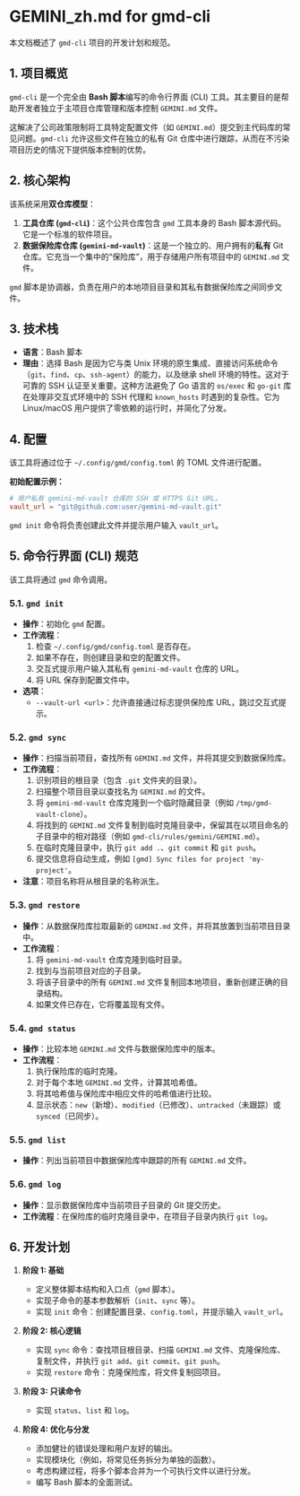 # GEMINI_zh.md for gmd-cli

本文档概述了 `gmd-cli` 项目的开发计划和规范。

## 1. 项目概览

`gmd-cli` 是一个完全由 **Bash 脚本**编写的命令行界面 (CLI) 工具。其主要目的是帮助开发者独立于主项目仓库管理和版本控制 `GEMINI.md` 文件。

这解决了公司政策限制将工具特定配置文件（如 `GEMINI.md`）提交到主代码库的常见问题。`gmd-cli` 允许这些文件在独立的私有 Git 仓库中进行跟踪，从而在不污染项目历史的情况下提供版本控制的优势。

## 2. 核心架构

该系统采用**双仓库模型**：

1.  **工具仓库 (`gmd-cli`)**：这个公共仓库包含 `gmd` 工具本身的 Bash 脚本源代码。它是一个标准的软件项目。
2.  **数据保险库仓库 (`gemini-md-vault`)**：这是一个独立的、用户拥有的**私有** Git 仓库。它充当一个集中的“保险库”，用于存储用户所有项目中的 `GEMINI.md` 文件。

`gmd` 脚本是协调器，负责在用户的本地项目目录和其私有数据保险库之间同步文件。

## 3. 技术栈

- **语言**：Bash 脚本
- **理由**：选择 Bash 是因为它与类 Unix 环境的原生集成、直接访问系统命令（`git`、`find`、`cp`、`ssh-agent`）的能力，以及继承 shell 环境的特性。这对于可靠的 SSH 认证至关重要。这种方法避免了 Go 语言的 `os/exec` 和 `go-git` 库在处理非交互式环境中的 SSH 代理和 `known_hosts` 时遇到的复杂性。它为 Linux/macOS 用户提供了零依赖的运行时，并简化了分发。

## 4. 配置

该工具将通过位于 `~/.config/gmd/config.toml` 的 TOML 文件进行配置。

**初始配置示例：**

```toml
# 用户私有 gemini-md-vault 仓库的 SSH 或 HTTPS Git URL。
vault_url = "git@github.com:user/gemini-md-vault.git"
```

`gmd init` 命令将负责创建此文件并提示用户输入 `vault_url`。

## 5. 命令行界面 (CLI) 规范

该工具将通过 `gmd` 命令调用。

### 5.1. `gmd init`

- **操作**：初始化 `gmd` 配置。
- **工作流程**：
  1.  检查 `~/.config/gmd/config.toml` 是否存在。
  2.  如果不存在，则创建目录和空的配置文件。
  3.  交互式提示用户输入其私有 `gemini-md-vault` 仓库的 URL。
  4.  将 URL 保存到配置文件中。
- **选项**：
  - `--vault-url <url>`：允许直接通过标志提供保险库 URL，跳过交互式提示。

### 5.2. `gmd sync`

- **操作**：扫描当前项目，查找所有 `GEMINI.md` 文件，并将其提交到数据保险库。
- **工作流程**：
  1.  识别项目的根目录（包含 `.git` 文件夹的目录）。
  2.  扫描整个项目目录以查找名为 `GEMINI.md` 的文件。
  3.  将 `gemini-md-vault` 仓库克隆到一个临时隐藏目录（例如 `/tmp/gmd-vault-clone`）。
  4.  将找到的 `GEMINI.md` 文件复制到临时克隆目录中，保留其在以项目命名的子目录中的相对路径（例如 `gmd-cli/rules/gemini/GEMINI.md`）。
  5.  在临时克隆目录中，执行 `git add .`、`git commit` 和 `git push`。
  6.  提交信息将自动生成，例如 `[gmd] Sync files for project 'my-project'`。
- **注意**：项目名称将从根目录的名称派生。

### 5.3. `gmd restore`

- **操作**：从数据保险库拉取最新的 `GEMINI.md` 文件，并将其放置到当前项目目录中。
- **工作流程**：
  1.  将 `gemini-md-vault` 仓库克隆到临时目录。
  2.  找到与当前项目对应的子目录。
  3.  将该子目录中的所有 `GEMINI.md` 文件复制回本地项目，重新创建正确的目录结构。
  4.  如果文件已存在，它将覆盖现有文件。

### 5.4. `gmd status`

- **操作**：比较本地 `GEMINI.md` 文件与数据保险库中的版本。
- **工作流程**：
  1.  执行保险库的临时克隆。
  2.  对于每个本地 `GEMINI.md` 文件，计算其哈希值。
  3.  将其哈希值与保险库中相应文件的哈希值进行比较。
  4.  显示状态：`new`（新增）、`modified`（已修改）、`untracked`（未跟踪）或 `synced`（已同步）。

### 5.5. `gmd list`

- **操作**：列出当前项目中数据保险库中跟踪的所有 `GEMINI.md` 文件。

### 5.6. `gmd log`

- **操作**：显示数据保险库中当前项目子目录的 Git 提交历史。
- **工作流程**：在保险库的临时克隆目录中，在项目子目录内执行 `git log`。

## 6. 开发计划

1.  **阶段 1: 基础**

    - 定义整体脚本结构和入口点（`gmd` 脚本）。
    - 实现子命令的基本参数解析（`init`、`sync` 等）。
    - 实现 `init` 命令：创建配置目录、`config.toml`，并提示输入 `vault_url`。

2.  **阶段 2: 核心逻辑**

    - 实现 `sync` 命令：查找项目根目录、扫描 `GEMINI.md` 文件、克隆保险库、复制文件，并执行 `git add`、`git commit`、`git push`。
    - 实现 `restore` 命令：克隆保险库，将文件复制回项目。

3.  **阶段 3: 只读命令**

    - 实现 `status`、`list` 和 `log`。

4.  **阶段 4: 优化与分发**
    - 添加健壮的错误处理和用户友好的输出。
    - 实现模块化（例如，将常见任务拆分为单独的函数）。
    - 考虑构建过程，将多个脚本合并为一个可执行文件以进行分发。
    - 编写 Bash 脚本的全面测试。
